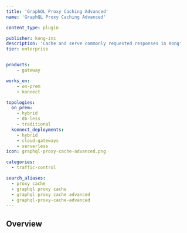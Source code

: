 ```yaml
---
title: 'GraphQL Proxy Caching Advanced'
name: 'GraphQL Proxy Caching Advanced'

content_type: plugin

publisher: kong-inc
description: 'Cache and serve commonly requested responses in Kong'
tier: enterprise


products:
    - gateway

works_on:
    - on-prem
    - konnect

topologies:
  on_prem:
    - hybrid
    - db-less
    - traditional
  konnect_deployments:
    - hybrid
    - cloud-gateways
    - serverless
icon: graphql-proxy-cache-advanced.png

categories:
  - traffic-control

search_aliases:
  - proxy cache
  - graphql proxy cache
  - graphql proxy cache advanced
  - graphql-proxy-cache-advanced
---
```


## Overview

